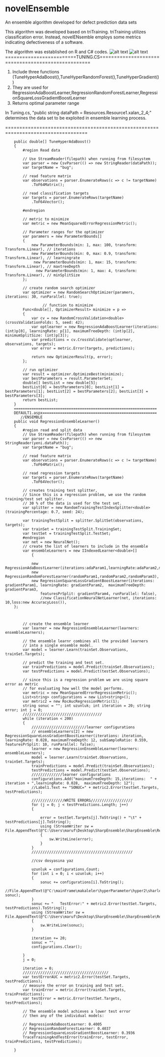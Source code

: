 # novelEnsemble
An ensemble algorithm developed for defect prediction data sets

This algorithm was developed based on triTraining. triTraining utilizes classification error.
Instead, novelENsemble employs some metrics indicating defectiveness of a software.

The algorithm was established on R and C# codes.
![alt text](https://github.com/muhammedozturk/novelEnsemble/blob/master/main.png)
![alt text](https://github.com/muhammedozturk/novelEnsemble/blob/master/constructor.png)
=========================TUNING.CS===================================================
1. Include three functions (TuneHyperAdaBoost(),TuneHyperRandomForest(),TuneHyperGradient())
2. They are used for RegressionAdaBoostLearner,RegressionRandomForestLearner,RegressionSquareLossGradientBoostLearner
3. Returns optimal parameter range

In Tuning.cs, "public string dataPath = Resources.Resource1.xalan_2_4;" determines the data set to be exploited in ensemble learning process.

===================================================================================
 
        public double[] TuneHyperAdaBoost()
        {
            #region Read data

            // Use StreamReader(filepath) when running from filesystem
            var parser = new CsvParser(() => new StringReader(dataPath));
            var targetName = "bug";

            // read feature matrix
            var observations = parser.EnumerateRows(c => c != targetName)
                .ToF64Matrix();

            // read classification targets
            var targets = parser.EnumerateRows(targetName)
                .ToF64Vector();

            #endregion

            // metric to minimize
            var metric = new MeanSquaredErrorRegressionMetric();

            // Parameter ranges for the optimizer 
            var paramers = new ParameterBounds[]
            {
                new ParameterBounds(min: 1, max: 100, transform: Transform.Linear), // iterations
                new ParameterBounds(min: 0, max: 0.9, transform: Transform.Linear), // learningrate
                 new ParameterBounds(min: 1, max: 15, transform: Transform.Linear), // maxtreeDepth
                  new ParameterBounds(min: 1, max: 4, transform: Transform.Linear), // minSplitSize
            };

            // create random search optimizer
            var optimizer = new RandomSearchOptimizer(paramers, iterations: 30, runParallel: true);

                     // function to minimize
            Func<double[], OptimizerResult> minimize = p =>
            {
                var cv = new RandomCrossValidation<double>(crossValidationFolds: 5, seed: 42);
                var optlearner = new RegressionAdaBoostLearner(iterations: (int)p[0], learningRate: p[1], maximumTreeDepth: (int)p[2], minimumSplitSize: (int)p[3]);
                var predictions = cv.CrossValidate(optlearner, observations, targets);
                var error = metric.Error(targets, predictions);

                return new OptimizerResult(p, error);
            };

            // run optimizer
            var result = optimizer.OptimizeBest(minimize);
            var bestParameters = result.ParameterSet;
            double[] bestList = new double[5];
            bestList[0] = bestParameters[0]; bestList[1] = bestParameters[1]; bestList[2] = bestParameters[2]; bestList[3] = bestParameters[3];
            return bestList;
        }
        =================================================================
        DEFAULT1.aspx====================================================
           //ENSEMBLE
        public void RegressionEnsembleLearner()
        {
            #region read and split data
            // Use StreamReader(filepath) when running from filesystem
            var parser = new CsvParser(() => new StringReader(yeni.dataPath));
            var targetName = "bug";

            // read feature matrix
            var observations = parser.EnumerateRows(c => c != targetName)
                .ToF64Matrix();

            // read regression targets
            var targets = parser.EnumerateRows(targetName)
                .ToF64Vector();

            // creates training test splitter, 
            // Since this is a regression problem, we use the random training/test set splitter.
            // 30 % of the data is used for the test set. 
            var splitter = new RandomTrainingTestIndexSplitter<double>(trainingPercentage: 0.7, seed: 24);

            var trainingTestSplit = splitter.SplitSet(observations, targets);
            var trainSet = trainingTestSplit.TrainingSet;
            var testSet = trainingTestSplit.TestSet;
            #endregion
            var net = new NeuralNet();
            // create the list of learners to include in the ensemble
            var ensembleLearners = new IIndexedLearner<double>[]
                {

                new RegressionAdaBoostLearner(iterations:adaParam1,learningRate:adaParam2,maximumTreeDepth:adaParam3,minimumSplitSize:adaParam4),
                new RegressionRandomForestLearner(randomParam1,randomParam2,randomParam3),
                new RegressionSquareLossGradientBoostLearner(iterations:  gradientParam1, learningRate: gradientParam2,  maximumTreeDepth: gradientParam3,
                    featuresPrSplit: gradientParam4, runParallel: false),
                    //new ClassificationNeuralNetLearner(net, iterations: 10,loss:new AccuracyLoss()),
        };



            // create the ensemble learner
            var learner = new RegressionEnsembleLearner(learners: ensembleLearners);

            // the ensemble learnr combines all the provided learners
            // into a single ensemble model.
            var model = learner.Learn(trainSet.Observations, trainSet.Targets);

            // predict the training and test set.
            var trainPredictions = model.Predict(trainSet.Observations);
            var testPredictions = model.Predict(testSet.Observations);

            // since this is a regression problem we are using square error as metric
            // for evaluating how well the model performs.
            var metric = new MeanSquaredErrorRegressionMetric();
            List<string> configurations = new List<string>();
            var metric2 = new RocAucRegressionMetric(1);
            string sonuc = ""; int uzunluk; int iteration = 20; string error; int j = 0;
            //////////////////////////////////// 
            while (iteration < 200)
            {
                /////////////////////////learner configurations
                // ensembleLearners[2] = new RegressionSquareLossGradientBoostLearner(iterations: iteration, learningRate: 0.028, maximumTreeDepth: 12, subSampleRatio: 0.559, featuresPrSplit: 10, runParallel: false);
                learner = new RegressionEnsembleLearner(learners: ensembleLearners);
                model = learner.Learn(trainSet.Observations, trainSet.Targets);
                trainPredictions = model.Predict(trainSet.Observations);
                testPredictions = model.Predict(testSet.Observations);
                //////////////learner configurations
                configurations.Add("maximumTreeDepth: 15,iterations:  " + iteration + ",learningRate: 0.028,  maximumTreeDepth: 12");
                //Label1.Text += "SONUC=" + metric2.Error(testSet.Targets, testPredictions);

                ///////////////WRİTE ERRORS///////////////////
                for (j = 0; j < testPredictions.Length; j++)
                {

                    error = testSet.Targets[j].ToString() + "\t" + testPredictions[j].ToString();
                    using (StreamWriter sw = File.AppendText(@"C:\Users\maruf\Desktop\SharpEnsemble\SharpEnsemble\Resources\sonucAUC.csv"))
                    {
                        sw.WriteLine(error);
                    }
                }
                //////////////////////////////////////////////

                //csv dosyasına yaz        

                uzunluk = configurations.Count;
                for (int i = 0; i < uzunluk; i++)
                {
                    sonuc += configurations[i].ToString();
                    //File.AppendText(@"C:\mainFrame\makaleler\hyperParameter\hyper2\sharlearningExample\App_GlobalResources\sonuc.csv", sonuc);
                }
                sonuc += "   TestError:" + metric2.Error(testSet.Targets, testPredictions).ToString();
                using (StreamWriter sw = File.AppendText(@"C:\Users\maruf\Desktop\SharpEnsemble\SharpEnsemble\Resources\sonucError.csv"))
                {
                    sw.WriteLine(sonuc);
                }

                iteration += 20;
                sonuc = "";
                configurations.Clear();

            }
            j = 0;

            iteration = 0;
            ///////////////////////////////////////
            var testErrorAUC = metric2.Error(testSet.Targets, testPredictions);
            // measure the error on training and test set.
            var trainError = metric.Error(trainSet.Targets, trainPredictions);
            var testError = metric.Error(testSet.Targets, testPredictions);

            // The ensemble model achieves a lower test error 
            // then any of the individual models:

            // RegressionAdaBoostLearner: 0.4005
            // RegressionRandomForestLearner: 0.4037
            // RegressionSquareLossGradientBoostLearner: 0.3936
            TraceTrainingAndTestError(trainError, testError, trainPredictions, testPredictions);

        }
